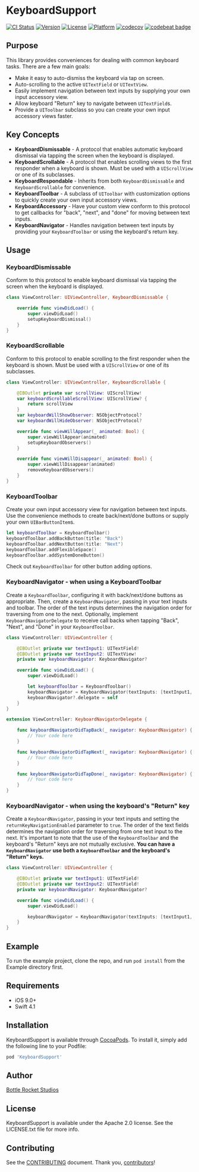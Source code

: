 # KeyboardSupport
[![CI Status](http://img.shields.io/travis/BottleRocketStudios/iOS-KeyboardSupport.svg?style=flat)](https://travis-ci.org/BottleRocketStudios/iOS-KeyboardSupport)
[![Version](https://img.shields.io/cocoapods/v/KeyboardSupport.svg?style=flat)](http://cocoapods.org/pods/KeyboardSupport)
[![License](https://img.shields.io/cocoapods/l/KeyboardSupport.svg?style=flat)](http://cocoapods.org/pods/KeyboardSupport)
[![Platform](https://img.shields.io/cocoapods/p/KeyboardSupport.svg?style=flat)](http://cocoapods.org/pods/KeyboardSupport)
[![codecov](https://codecov.io/gh/BottleRocketStudios/iOS-KeyboardSupport/branch/master/graph/badge.svg)](https://codecov.io/gh/BottleRocketStudios/iOS-KeyboardSupport)
[![codebeat badge](https://codebeat.co/badges/3ef15dda-15d5-4bb6-a7f1-13f22da10813)](https://codebeat.co/projects/github-com-bottlerocketstudios-ios-keyboardsupport-master)

## Purpose

This library provides conveniences for dealing with common keyboard tasks. There are a few main goals:

* Make it easy to auto-dismiss the keyboard via tap on screen.
* Auto-scrolling to the active `UITextField` or `UITextView`.
* Easily implement navigation between text inputs by supplying your own input accessory view.
* Allow keyboard "Return" key to navigate between `UITextField`s.
* Provide a `UIToolbar` subclass so you can create your own input accessory views faster.

## Key Concepts

* **KeyboardDismissable** - A protocol that enables automatic keyboard dismissal via tapping the screen when the keyboard is displayed.
* **KeyboardScrollable** - A protocol that enables scrolling views to the first responder when a keyboard is shown. Must be used with a `UIScrollView` or one of its subclasses.
* **KeyboardRespondable** - Inherits from both `KeyboardDismissable` and `KeyboardScrollable` for convenience.
* **KeyboardToolbar** - A subclass of `UIToolbar` with customization options to quickly create your own input accessory views.
* **KeyboardAccessory** - Have your custom view conform to this protocol to get callbacks for "back", "next", and "done" for moving between text inputs.
* **KeyboardNavigator** - Handles navigation between text inputs by providing your `KeyboardToolbar` or using the keyboard's return key.

## Usage

### KeyboardDismissable
Conform to this protocol to enable keyboard dismissal via tapping the screen when the keyboard is displayed.
``` swift
class ViewController: UIViewController, KeyboardDismissable {

    override func viewDidLoad() {
        super.viewDidLoad()
        setupKeyboardDismissal()
    }
}
```

### KeyboardScrollable
Conform to this protocol to enable scrolling to the first responder when the keyboard is shown. Must be used with a `UIScrollView` or one of its subclasses.
``` swift
class ViewController: UIViewController, KeyboardScrollable {

    @IBOutlet private var scrollView: UIScrollView!
    var keyboardScrollableScrollView: UIScrollView? {
        return scrollView
    }
    var keyboardWillShowObserver: NSObjectProtocol?
    var keyboardWillHideObserver: NSObjectProtocol?

    override func viewWillAppear(_ animated: Bool) {
        super.viewWillAppear(animated)
        setupKeyboardObservers()
    }

    override func viewWillDisappear(_ animated: Bool) {
        super.viewWillDisappear(animated)
        removeKeyboardObservers()
    }
}
```

### KeyboardToolbar
Create your own input accessory view for navigation between text inputs. Use the convenience methods to create back/next/done buttons or supply your own `UIBarButtonItem`s.
``` swift
let keyboardToolbar = KeyboardToolbar()
keyboardToolbar.addBackButton(title: "Back")
keyboardToolbar.addNextButton(title: "Next")
keyboardToolbar.addFlexibleSpace()
keyboardToolbar.addSystemDoneButton()
```
Check out `KeyboardToolbar` for other button adding options.

### KeyboardNavigator - when using a KeyboardToolbar
Create a `KeyboardToolbar`, configuring it with back/next/done buttons as appropriate. Then, create a `KeyboardNavigator`, passing in your text inputs and toolbar. The order of the text inputs determines the navigation order for traversing from one to the next. Optionally, implement `KeyboardNavigatorDelegate` to receive call backs when tapping "Back", "Next", and "Done" in your `KeyboardToolbar`.
``` swift
class ViewController: UIViewController {

    @IBOutlet private var textInput1: UITextField!
    @IBOutlet private var textInput2: UITextView!
    private var keyboardNavigator: KeyboardNavigator?

    override func viewDidLoad() {
        super.viewDidLoad()

        let keyboardToolbar = KeyboardToolbar()
        keyboardNavigator = KeyboardNavigator(textInputs: [textInput1, textInput2], keyboardToolbar: keyboardToolbar)
        keyboardNavigator?.delegate = self
    }
}

extension ViewController: KeyboardNavigatorDelegate {

    func keyboardNavigatorDidTapBack(_ navigator: KeyboardNavigator) {
        // Your code here
    }

    func keyboardNavigatorDidTapNext(_ navigator: KeyboardNavigator) {
        // Your code here
    }

    func keyboardNavigatorDidTapDone(_ navigator: KeyboardNavigator) {
        // Your code here
    }
}
```

### KeyboardNavigator - when using the keyboard's "Return" key
Create a `KeyboardNavigator`, passing in your text inputs and setting the `returnKeyNavigationEnabled` parameter to `true`. The order of the text fields determines the navigation order for traversing from one text input to the next. It's important to note that the use of the `KeyboardToolbar` and the keyboard's "Return" keys are not mutually exclusive. **You can have a `KeyboardNavigator` use both a `KeyboardToolbar` and the keyboard's "Return" keys.**
``` swift
class ViewController: UIViewController {

    @IBOutlet private var textInput1: UITextField!
    @IBOutlet private var textInput2: UITextField!
    private var keyboardNavigator: KeyboardNavigator?

    override func viewDidLoad() {
        super.viewDidLoad()

        keyboardNavigator = KeyboardNavigator(textInputs: [textInput1, textInput2], returnKeyNavigationEnabled: true)
    }
}
```

## Example

To run the example project, clone the repo, and run `pod install` from the Example directory first.

## Requirements

* iOS 9.0+
* Swift 4.1

## Installation

KeyboardSupport is available through [CocoaPods](http://cocoapods.org). To install
it, simply add the following line to your Podfile:

```ruby
pod 'KeyboardSupport'
```

## Author

[Bottle Rocket Studios](https://www.bottlerocketstudios.com/)

## License

KeyboardSupport is available under the Apache 2.0 license. See the LICENSE.txt file for more info.

## Contributing

See the [CONTRIBUTING] document. Thank you, [contributors]!

[CONTRIBUTING]: CONTRIBUTING.md
[contributors]: https://github.com/BottleRocketStudios/iOS-KeyboardSupport/graphs/contributors
